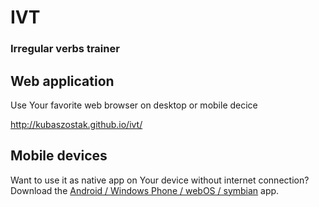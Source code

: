 # IVT
### Irregular verbs trainer

## Web application

Use Your favorite web browser on desktop or mobile decice

http://kubaszostak.github.io/ivt/


## Mobile devices

Want to use it as native app on Your device without internet connection? Download the [Android / Windows Phone / webOS / symbian](https://build.phonegap.com/apps/510981/share) app. 



